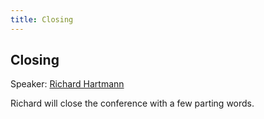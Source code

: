 ```yaml
---
title: Closing
---
```


## Closing

Speaker: [Richard Hartmann](/2018-munich/speakers/richard-hartmann/)

Richard will close the conference with a few parting words.
